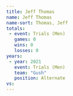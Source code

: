 ```yaml
---
title: Jeff Thomas
name: Jeff Thomas
name-sort: Thomas, Jeff
totals:
 - event: Trials (Men)
   games: 0
   wins: 0
   losses: 0
years:
 - year: 2021
   event: Trials (Men)
   team: "Gush"
   position: Alternate
vs:
---
```

